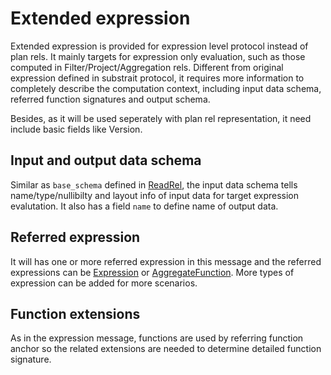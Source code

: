 # Extended expression

Extended expression is provided for expression level protocol instead of plan rels. It mainly targets for expression only evaluation, such as those computed in Filter/Project/Aggregation rels. Different from original expression defined in substrait protocol, it requires more information to completely describe the computation context, including input data schema, referred function signatures and output schema. 

Besides, as it will be used seperately with plan rel representation, it need include basic fields like Version.

## Input and output data schema

Similar as `base_schema` defined in [ReadRel](https://github.com/substrait-io/substrait/blob/7f272f13f22cd5f5842baea42bcf7961e6251881/proto/substrait/algebra.proto#L58), the input data schema tells name/type/nullibilty and layout info of input data for target expression evalutation. It also has a field `name` to define name of output data.

## Referred expression

It will has one or more referred expression in this message and the referred expressions can be [Expression](https://github.com/substrait-io/substrait/blob/7f272f13f22cd5f5842baea42bcf7961e6251881/proto/substrait/algebra.proto) or [AggregateFunction](https://github.com/substrait-io/substrait/blob/7f272f13f22cd5f5842baea42bcf7961e6251881/proto/substrait/algebra.proto#L1170). More types of expression can be added for more scenarios.

## Function extensions

As in the expression message, functions are used by referring function anchor so the related extensions are needed to determine detailed function signature.
